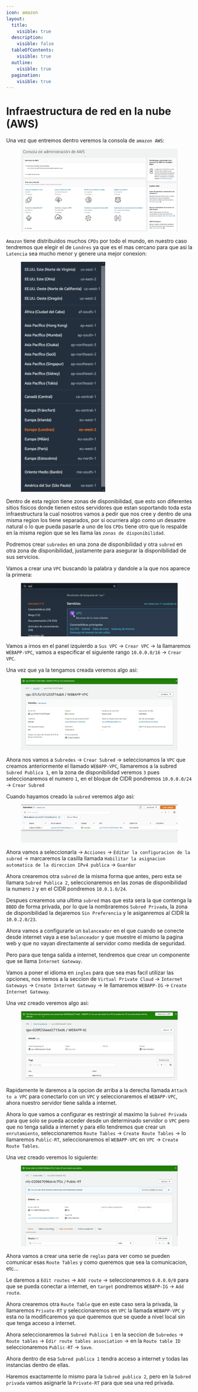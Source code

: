 ```yaml
---
icon: amazon
layout:
  title:
    visible: true
  description:
    visible: false
  tableOfContents:
    visible: true
  outline:
    visible: true
  pagination:
    visible: true
---
```


# Infraestructura de red en la nube (AWS)

Una vez que entremos dentro veremos la consola de `amazon AWS`:

<figure><img src="../../../.gitbook/assets/image (39).png" alt=""><figcaption></figcaption></figure>

`Amazon` tiene distribuidos muchos `CPDs` por todo el mundo, en nuestro caso tendremos que elegir el de `Londres` ya que es el mas cercano para que asi la `Latencia` sea mucho menor y genere una mejor conexion:

<figure><img src="../../../.gitbook/assets/image (40).png" alt=""><figcaption></figcaption></figure>

Dentro de esta region tiene zonas de disponibilidad, que esto son diferentes sitios fisicos donde tienen estos servidores que estan soportando toda esta infraestructura la cual nosotros vamos a pedir que nos cree y dentro de una misma region los tiene separados, por si ocurriera algo como un desastre natural o lo que pueda pasarle a uno de los `CPDs` tiene otro que lo respalde en la misma region que se les llama las `zonas de disponibilidad`.

Podremos crear `subredes` en una zona de disponibilidad y otra `subred` en otra zona de disponibilidad, justamente para asegurar la disponibilidad de sus servicios.

Vamos a crear una `VPC` buscando la palabra y dandole a la que nos aparece la primera:

<figure><img src="../../../.gitbook/assets/image (41).png" alt=""><figcaption></figcaption></figure>

Vamos a irnos en el panel izquierdo a `Sus VPC` -> `Crear VPC` -> la llamaremos `WEBAPP-VPC`, vamos a especificar el siguiente rango `10.0.0.0/16` -> `Crear VPC`.

Una vez que ya la tengamos creada veremos algo asi:

<figure><img src="../../../.gitbook/assets/image (42).png" alt=""><figcaption></figcaption></figure>

Ahora nos vamos a `Subredes` -> `Crear Subred` -> seleccionamos la `VPC` que creamos anteriormente el llamado `WEBAPP-VPC`, llamaremos a la subred `Subred Publica 1`, en la zona de disponibilidad veremos `3` pues seleccionaremos el numero `1`, en el bloque de CIDR pondremos `10.0.0.0/24` -> `Crear Subred`

Cuando hayamos creado la `subred` veremos algo asi:

<figure><img src="../../../.gitbook/assets/image (43).png" alt=""><figcaption></figcaption></figure>

Ahora vamos a seleccionarla -> `Acciones` -> `Editar la configuracion de la subred` -> marcaremos la casilla llamada `Habilitar la asignacion automatica de la direccion IPv4 publica` -> `Guardar`

Ahora crearemos otra `subred` de la misma forma que antes, pero esta se llamara `Subred Publica 2`, seleccionaremos en las zonas de disponibilidad la numero `2` y en el CIDR pondremos `10.0.1.0/24`.

Despues crearemos una ultima `subred` mas que esta sera la que contenga la `BBDD` de forma privada, por lo que la nombraremos `Subred Privada`, la zona de disponibilidad la dejaremos `Sin Preferencia` y le asiganremos al CIDR la `10.0.2.0/23`.

Ahora vamos a configurarle un `balanceador` en el que cuando se conecte desde internet vaya a ese `balanceador` y que muestre el mismo la pagina web y que no vayan directamente al servidor como medida de seguridad.

Pero para que tenga salida a internet, tendremos que crear un componente que se llama `Internet Gateway`.

Vamos a poner el idioma en `ingles` para que sea mas facil utilizar las opciones, nos iremos a la seccion de `Virtual Private Cloud` -> `Internet Gateways` -> `Create Internet Gateway` -> le llamaremos `WEBAPP-IG` -> `Create Internet Gateway`.

Una vez creado veremos algo asi:

<figure><img src="../../../.gitbook/assets/image (44).png" alt=""><figcaption></figcaption></figure>

Rapidamente le daremos a la opcion de arriba a la derecha llamada `Attach to a VPC` para conectarlo con un `VPC` y seleccionaremos el `WEBAPP-VPC`, ahora nuestro servidor tiene salida a internet.

Ahora lo que vamos a configurar es restringir al maximo la `Subred Privada` para que solo se pueda acceder desde un determinado servidor o `VPC` pero que no tenga salida a internet y para ello tendremos que crear un `enrutamiento`, seleccionaremos `Route Tables` -> `Create Route Tables` -> lo llamaremos `Public-RT`, seleccionaremos el `WEBAPP-VPC` en `VPC` -> `Create Route Tables`.

Una vez creado veremos lo siguiente:

<figure><img src="../../../.gitbook/assets/image (45).png" alt=""><figcaption></figcaption></figure>

Ahora vamos a crear una serie de `reglas` para ver como se pueden comunicar esas `Route Tables` y como queremos que sea la comunicacion, etc...

Le daremos a `Edit routes` -> `Add route` -> seleccionaremos `0.0.0.0/0` para que se pueda conectar a internet, en `target` pondremos `WEBAPP-IG` -> `Add route`.

Ahora crearemos otra `Route Table` que en este caso sera la privada, la llamaremos `Private-RT` y seleccionaremos en `VPC` la llamada `WEBAPP-VPC` y esta no la modificaremos ya que queremos que se quede a nivel local sin que tenga acceso a internet.

Ahora seleccionaremos la `Subred Publica 1` en la seccion de `Subredes` -> `Route tables` -> `Edir route tables association` -> en la `Route table ID` seleccionaremos `Public-RT` -> `Save`.

Ahora dentro de esa `Subred publica 1` tendra acceso a internet y todas las instancias dentro de ellas.

Haremos exactamente lo mismo para la `Subred publica 2`, pero en la `Subred privada` vamos asignarle la `Private-RT` para que sea una red privada.
